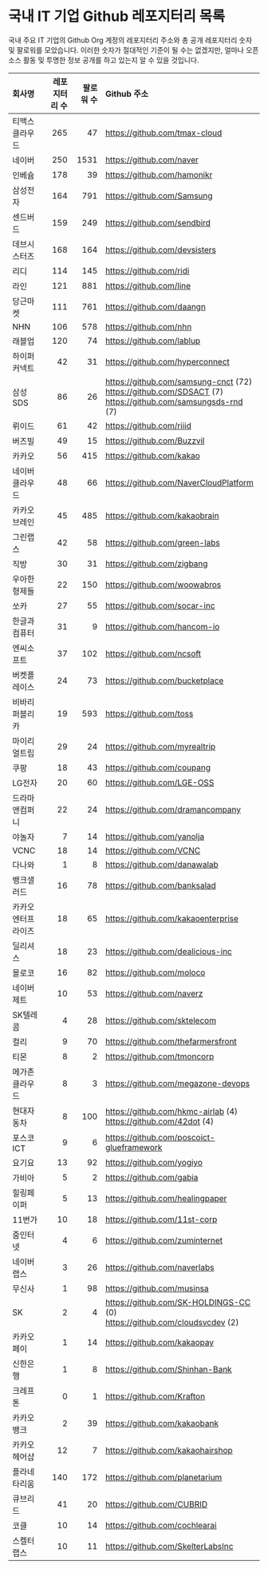 # 국내 IT 기업 Github 레포지터리 목록
국내 주요 IT 기업의 Github Org 계정의 레포지터리 주소와 총 공개 레포지터리 숫자 및 팔로워를 모았습니다. 이러한 숫자가 절대적인 기준이 될 수는 없겠지만, 얼마나 오픈 소스 활동 및 투명한 정보 공개를 하고 있는지 알 수 있을 것입니다.

<!-- MARKDOWN_TABLE(GITHUB): START -->

| **회사명** | **레포지터리 수** | **팔로워 수** | **Github 주소** |
|:---|---:|---:|:---|
| 티맥스클라우드 | 265 | 47 | https://github.com/tmax-cloud |
| 네이버 | 250 | 1531 | https://github.com/naver |
| 인베슘 | 178 | 39 | https://github.com/hamonikr |
| 삼성전자 | 164 | 791 | https://github.com/Samsung |
| 센드버드 | 159 | 249 | https://github.com/sendbird |
| 데브시스터즈 | 168 | 164 | https://github.com/devsisters |
| 리디 | 114 | 145 | https://github.com/ridi |
| 라인 | 121 | 881 | https://github.com/line |
| 당근마켓 | 111 | 761 | https://github.com/daangn |
| NHN | 106 | 578 | https://github.com/nhn |
| 래블업 | 120 | 74 | https://github.com/lablup |
| 하이퍼커넥트 | 42 | 31 | https://github.com/hyperconnect |
| 삼성SDS | 86 | 26 | https://github.com/samsung-cnct (72)<br />https://github.com/SDSACT (7)<br />https://github.com/samsungsds-rnd (7) |
| 뤼이드 | 61 | 42 | https://github.com/riiid |
| 버즈빌 | 49 | 15 | https://github.com/Buzzvil |
| 카카오 | 56 | 415 | https://github.com/kakao |
| 네이버클라우드 | 48 | 66 | https://github.com/NaverCloudPlatform |
| 카카오브레인 | 45 | 485 | https://github.com/kakaobrain |
| 그린랩스 | 42 | 58 | https://github.com/green-labs |
| 직방 | 30 | 31 | https://github.com/zigbang |
| 우아한형제들 | 22 | 150 | https://github.com/woowabros |
| 쏘카 | 27 | 55 | https://github.com/socar-inc |
| 한글과컴퓨터 | 31 | 9 | https://github.com/hancom-io |
| 엔씨소프트 | 37 | 102 | https://github.com/ncsoft |
| 버켓플레이스 | 24 | 73 | https://github.com/bucketplace |
| 비바리퍼블리카 | 19 | 593 | https://github.com/toss |
| 마이리얼트립 | 29 | 24 | https://github.com/myrealtrip |
| 쿠팡 | 18 | 43 | https://github.com/coupang |
| LG전자 | 20 | 60 | https://github.com/LGE-OSS |
| 드라마앤컴퍼니 | 22 | 24 | https://github.com/dramancompany |
| 야놀자 | 7 | 14 | https://github.com/yanolja |
| VCNC | 18 | 14 | https://github.com/VCNC |
| 다나와 | 1 | 8 | https://github.com/danawalab |
| 뱅크샐러드 | 16 | 78 | https://github.com/banksalad |
| 카카오엔터프라이즈 | 18 | 65 | https://github.com/kakaoenterprise |
| 딜리셔스 | 18 | 23 | https://github.com/dealicious-inc |
| 몰로코 | 16 | 82 | https://github.com/moloco |
| 네이버제트 | 10 | 53 | https://github.com/naverz |
| SK텔레콤 | 4 | 28 | https://github.com/sktelecom |
| 컬리 | 9 | 70 | https://github.com/thefarmersfront |
| 티몬 | 8 | 2 | https://github.com/tmoncorp |
| 메가존클라우드 | 8 | 3 | https://github.com/megazone-devops |
| 현대자동차 | 8 | 100 | https://github.com/hkmc-airlab (4)<br />https://github.com/42dot (4) |
| 포스코ICT | 9 | 6 | https://github.com/poscoict-glueframework |
| 요기요 | 13 | 92 | https://github.com/yogiyo |
| 가비아 | 5 | 2 | https://github.com/gabia |
| 힐링페이퍼 | 5 | 13 | https://github.com/healingpaper |
| 11번가 | 10 | 18 | https://github.com/11st-corp |
| 줌인터넷 | 4 | 6 | https://github.com/zuminternet |
| 네이버랩스 | 3 | 26 | https://github.com/naverlabs |
| 무신사 | 1 | 98 | https://github.com/musinsa |
| SK | 2 | 4 | https://github.com/SK-HOLDINGS-CC (0)<br />https://github.com/cloudsvcdev (2) |
| 카카오페이 | 1 | 14 | https://github.com/kakaopay |
| 신한은행 | 1 | 8 | https://github.com/Shinhan-Bank |
| 크레프톤 | 0 | 1 | https://github.com/Krafton |
| 카카오뱅크 | 2 | 39 | https://github.com/kakaobank |
| 카카오헤어샵 | 12 | 7 | https://github.com/kakaohairshop |
| 플라네타리움 | 140 | 172 | https://github.com/planetarium |
| 큐브리드 | 41 | 20 | https://github.com/CUBRID |
| 코클 | 10 | 14 | https://github.com/cochlearai |
| 스켈터랩스 | 10 | 11 | https://github.com/SkelterLabsInc |

<!-- MARKDOWN_TABLE(GITHUB): END -->
